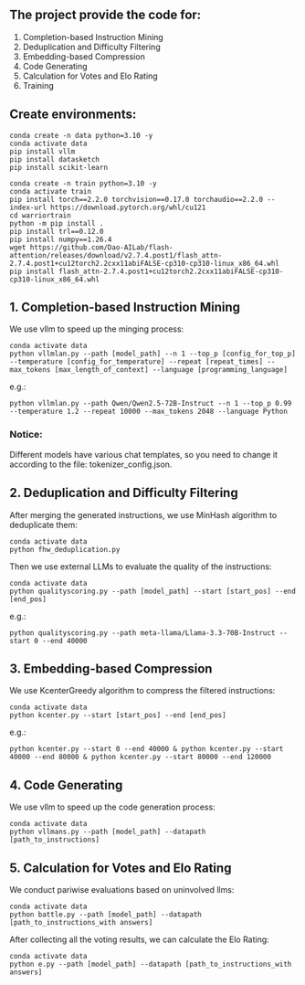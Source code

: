 ## The project provide the code for:
1. Completion-based Instruction Mining
2. Deduplication and Difficulty Filtering
3. Embedding-based Compression
4. Code Generating
5. Calculation for Votes and Elo Rating
6. Training

## Create environments:
```shell
conda create -n data python=3.10 -y
conda activate data
pip install vllm
pip install datasketch
pip install scikit-learn

conda create -n train python=3.10 -y
conda activate train
pip install torch==2.2.0 torchvision==0.17.0 torchaudio==2.2.0 --index-url https://download.pytorch.org/whl/cu121
cd warriortrain
python -m pip install .
pip install trl==0.12.0
pip install numpy==1.26.4
wget https://github.com/Dao-AILab/flash-attention/releases/download/v2.7.4.post1/flash_attn-2.7.4.post1+cu12torch2.2cxx11abiFALSE-cp310-cp310-linux_x86_64.whl
pip install flash_attn-2.7.4.post1+cu12torch2.2cxx11abiFALSE-cp310-cp310-linux_x86_64.whl
```


## 1. Completion-based Instruction Mining
We use vllm to speed up the minging process:
```shell
conda activate data
python vllmlan.py --path [model_path] --n 1 --top_p [config_for_top_p] --temperature [config_for_temperature] --repeat [repeat_times] --max_tokens [max_length_of_context] --language [programming_language]
```
e.g.:
```shell
python vllmlan.py --path Qwen/Qwen2.5-72B-Instruct --n 1 --top_p 0.99 --temperature 1.2 --repeat 10000 --max_tokens 2048 --language Python
```
### Notice:
Different models have various chat templates, so you need to change it according to the file: tokenizer_config.json.

## 2. Deduplication and Difficulty Filtering
After merging the generated instructions, we use MinHash algorithm to deduplicate them:
```shell
conda activate data
python fhw_deduplication.py
```
Then we use external LLMs to evaluate the quality of the instructions:
```shell
conda activate data
python qualityscoring.py --path [model_path] --start [start_pos] --end [end_pos]
```
e.g.:
```shell
python qualityscoring.py --path meta-llama/Llama-3.3-70B-Instruct --start 0 --end 40000
```
## 3. Embedding-based Compression
We use KcenterGreedy algorithm to compress the filtered instructions:
```shell
conda activate data
python kcenter.py --start [start_pos] --end [end_pos]
```
e.g.:
```shell
python kcenter.py --start 0 --end 40000 & python kcenter.py --start 40000 --end 80000 & python kcenter.py --start 80000 --end 120000
```
## 4. Code Generating
We use vllm to speed up the code generation process:
```shell
conda activate data
python vllmans.py --path [model_path] --datapath [path_to_instructions]
```
## 5. Calculation for Votes and Elo Rating
We conduct pariwise evaluations based on uninvolved llms:
```shell
conda activate data
python battle.py --path [model_path] --datapath [path_to_instructions_with answers]
```
After collecting all the voting results, we can calculate the Elo Rating:
```shell
conda activate data
python e.py --path [model_path] --datapath [path_to_instructions_with answers]
```

